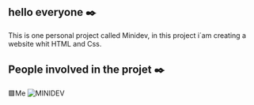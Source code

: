 ## **hello everyone ✒️**
This is one personal project called Minidev, in this project i´am creating a website whit HTML and Css.
## **People involved in the projet ✒️**
🟪Me
![MINIDEV](https://github.com/user-attachments/assets/3a47e11c-6314-4c2a-8773-3661ae25a7f3)
